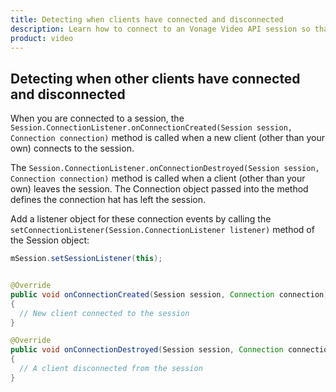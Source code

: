```yaml
--- 
title: Detecting when clients have connected and disconnected 
description: Learn how to connect to an Vonage Video API session so that participants can use audio, video, and messaging functionality in your Android application.
product: video 
---
```


## Detecting when other clients have connected and disconnected

When you are connected to a session, the `Session.ConnectionListener.onConnectionCreated(Session session, Connection connection)` method is called when a new client (other than your own) connects to the session.

The `Session.ConnectionListener.onConnectionDestroyed(Session session, Connection connection)` method is called when a client (other than your own) leaves the session. The Connection object passed into the method defines the connection hat has left the session.

Add a listener object for these connection events by calling the `setConnectionListener(Session.ConnectionListener listener)` method of the Session object:

```java
mSession.setSessionListener(this);


@Override
public void onConnectionCreated(Session session, Connection connection)
{
  // New client connected to the session
}

@Override
public void onConnectionDestroyed(Session session, Connection connection)
{
  // A client disconnected from the session
}
```

